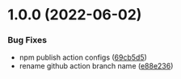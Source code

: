 # 1.0.0 (2022-06-02)


### Bug Fixes

* npm publish action configs ([69cb5d5](https://github.com/joeberetta/node-telegram-logger/commit/69cb5d54013bba8248338609c82de09d4400aac3))
* rename github action branch name ([e88e236](https://github.com/joeberetta/node-telegram-logger/commit/e88e23682de20ba22db1d8dbe245ea2f4f954c0e))
